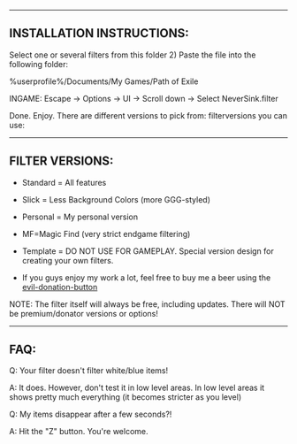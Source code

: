 --------------------------
INSTALLATION INSTRUCTIONS:
--------------------------

Select one or several filters from this folder
2) Paste the file into the following folder:

%userprofile%/Documents/My Games/Path of Exile

INGAME: Escape -> Options -> UI -> Scroll down -> Select NeverSink.filter

Done. Enjoy. There are different versions to pick from: filterversions you can use:

--------------------------
FILTER VERSIONS:
--------------------------

- Standard = All features
- Slick = Less Background Colors (more GGG-styled)
- Personal = My personal version
- MF=Magic Find (very strict endgame filtering)
- Template = DO NOT USE FOR GAMEPLAY. Special version design for creating your own filters.

- If you guys enjoy my work a lot, feel free to buy me a beer using the [evil-donation-button](https://www.paypal.com/cgi-bin/webscr?cmd=_s-xclick&hosted_button_id=6J3S7PBNDQGY2)

NOTE: The filter itself will always be free, including updates. There will NOT be premium/donator versions or options!

--------------------------
FAQ:
--------------------------

Q: Your filter doesn't filter white/blue items!

A: It does. However, don't test it in low level areas. In low level areas it shows pretty much everything (it becomes stricter as you level)


Q: My items disappear after a few seconds?!

A: Hit the "Z" button. You're welcome.
